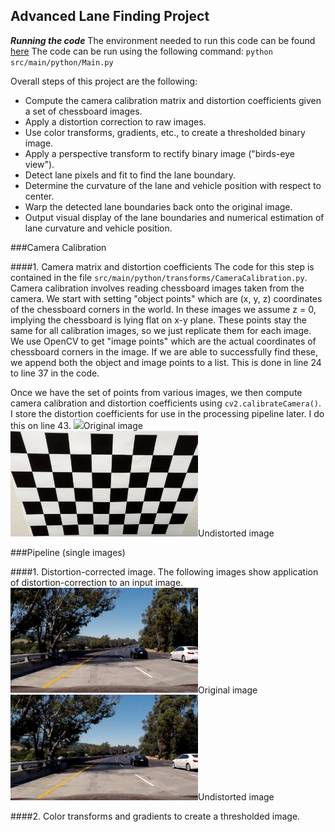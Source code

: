 **Advanced Lane Finding Project**
---

***Running the code***
The environment needed to run this code can be found [here](./lane-lines.yml)
The code can be run using the following command:
`python src/main/python/Main.py`


Overall steps of this project are the following:

* Compute the camera calibration matrix and distortion coefficients given a set of chessboard images.
* Apply a distortion correction to raw images.
* Use color transforms, gradients, etc., to create a thresholded binary image.
* Apply a perspective transform to rectify binary image ("birds-eye view").
* Detect lane pixels and fit to find the lane boundary.
* Determine the curvature of the lane and vehicle position with respect to center.
* Warp the detected lane boundaries back onto the original image.
* Output visual display of the lane boundaries and numerical estimation of lane curvature and vehicle position.


###Camera Calibration

####1. Camera matrix and distortion coefficients
The code for this step is contained in the file `src/main/python/transforms/CameraCalibration.py`. Camera calibration involves reading chessboard images taken from the camera. We start with setting "object points" which are (x, y, z) coordinates of the chessboard corners in the world. In these images we assume z = 0, implying the chessboard is lying flat on x-y plane. These points stay the same for all calibration images, so we just replicate them for each image. We use OpenCV to get "image
points" which are the actual coordinates of chessboard corners in the image. If we are able to successfully find these, we append both the object and image points to a list. This is done in line 24 to line 37 in the code.

Once we have the set of points from various images, we then compute camera calibration and distortion coefficients using `cv2.calibrateCamera()`. I store the distortion coefficients for use in the processing pipeline later. I do this on line 43.
<img src="./camera_cal/calibration2.jpg" width="300">Original image</img>
<img src="./output_images/camera_cal/calibration2.jpg" width="300">Undistorted image</img>

###Pipeline (single images)

####1. Distortion-corrected image.
The following images show application of distortion-correction to an input image.
<img src="./output_images/original.jpg" width="300">Original image</img>
<img src="./output_images/undistorted.jpg" width="300">Undistorted image</img>

####2. Color transforms and gradients to create a thresholded image.

